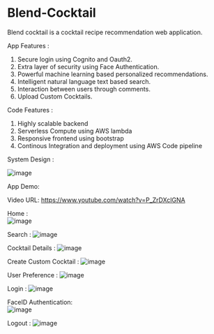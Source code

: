 # Blend-Cocktail

Blend cocktail is a cocktail recipe recommendation web application.

App Features :
1. Secure login using Cognito and Oauth2.  
2. Extra layer of security using Face Authentication.     
3. Powerful machine learning based personalized recommendations. 
4. Intelligent natural language text based search.  
5. Interaction between users through comments.  
6. Upload Custom Cocktails.  

Code Features :
1. Highly scalable backend
2. Serverless Compute using AWS lambda
3. Responsive frontend using bootstrap
4. Continous Integration and deployment using AWS Code pipeline 


System Design :

![image](https://user-images.githubusercontent.com/57378953/120522989-02d82900-c39b-11eb-84fa-9c2943e8b3e8.png)


App Demo:

Video URL: https://www.youtube.com/watch?v=P_ZrDXclGNA



Home :  
![image](https://user-images.githubusercontent.com/57378953/120527135-99a6e480-c39f-11eb-85dd-a6062fbf144d.png)

Search :
![image](https://user-images.githubusercontent.com/57378953/120527260-c0fdb180-c39f-11eb-84d2-6bf9465157cb.png)

Cocktail Details :
![image](https://user-images.githubusercontent.com/57378953/120526863-52b8ef00-c39f-11eb-87d4-d3eb5485fb08.png)

Create Custom Cocktail :
![image](https://user-images.githubusercontent.com/57378953/120527361-dd99e980-c39f-11eb-99e8-92bff356612e.png)

User Preference :
![image](https://user-images.githubusercontent.com/57378953/120527479-fb674e80-c39f-11eb-89b8-74cc7294a46d.png)

Login :
![image](https://user-images.githubusercontent.com/57378953/120528062-a415ae00-c3a0-11eb-9994-d1e190fb2970.png)


FaceID Authentication:  
![image](https://user-images.githubusercontent.com/57378953/120527089-8e53b900-c39f-11eb-8260-1fef0df05d8e.png)

Logout :
![image](https://user-images.githubusercontent.com/57378953/120527559-146fff80-c3a0-11eb-90d1-f9d659dd11cc.png)




